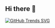 ## Hi there 👋

[![GitHub Trends SVG](https://api.githubtrends.io/user/svg/lordskyzw/langs)](https://githubtrends.io)